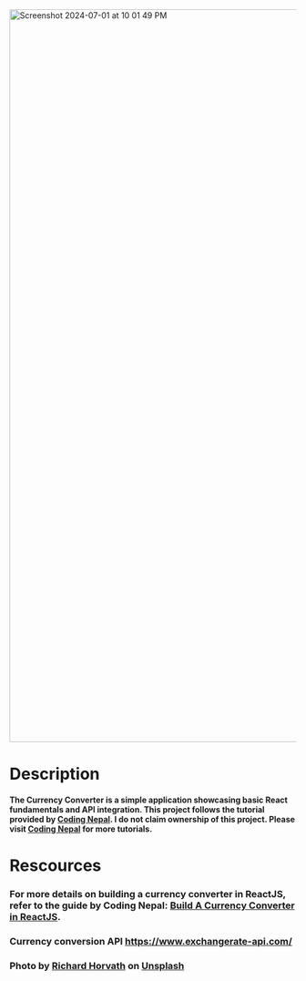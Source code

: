 <img width="1287" alt="Screenshot 2024-07-01 at 10 01 49 PM" src="https://github.com/imooon/currency-converter/assets/110244046/cb7a9de6-bc83-4ab2-84c7-4e124c975cd1">

# Description

#### The Currency Converter is a simple application showcasing basic React fundamentals and API integration. This project follows the tutorial provided by [Coding Nepal](https://www.codingnepalweb.com/). I do not claim ownership of this project. Please visit [Coding Nepal](https://www.codingnepalweb.com/) for more tutorials.

# Rescources

### For more details on building a currency converter in ReactJS, refer to the guide by Coding Nepal: [Build A Currency Converter in ReactJS](https://www.codingnepalweb.com/build-currency-converter-project-reactjs/).

### Currency conversion API https://www.exchangerate-api.com/

### Photo by <a href="https://unsplash.com/@ricvath?utm_content=creditCopyText&utm_medium=referral&utm_source=unsplash">Richard Horvath</a> on <a href="https://unsplash.com/photos/yellow-and-white-abstract-painting-_nWaeTF6qo0?utm_content=creditCopyText&utm_medium=referral&utm_source=unsplash">Unsplash</a>
  
